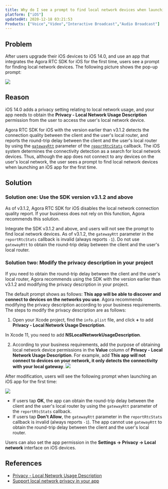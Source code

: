 ```yaml
---
title: Why do I see a prompt to find local network devices when launching an iOS app integrated with the Agora RTC SDK?
platform: ["iOS"]
updatedAt: 2020-12-18 03:21:53
Products: ["Voice","Video","Interactive Broadcast","Audio Broadcast"]
---
```

## Problem

After users upgrade their iOS devices to iOS 14.0, and use an app that integrates the Agora RTC SDK for iOS for the first time, users see a prompt for finding local network devices. The following picture shows the pop-up prompt:

![](https://web-cdn.agora.io/docs-files/1599797972248)

## Reason

iOS 14.0 adds a privacy setting relating to local network usage, and your app needs to obtain the **Privacy - Local Network Usage Description** permission from the user to access the user's local network device.

Agora RTC SDK for iOS with the version earlier than v3.1.2 detects the connection quality between the client and the user's local router, and reports the round-trip delay between the client and the user's local router by using the [`gatewayRtt`](./API%20Reference/oc/Classes/AgoraChannelStats.html#//api/name/gatewayRtt) parameter of the [`reportRtcStats`](./API%20Reference/oc/Protocols/AgoraRtcEngineDelegate.html#//api/name/rtcEngine:reportRtcStats:) callback. The iOS system determines the connectivity detection as a search for local network devices. Thus, although the app does not connect to any devices on the user's local network, the user sees a prompt to find local network devices when launching an iOS app for the first time.

## Solution

### Solution one: Use the SDK version v3.1.2 and above

As of v3.1.2, Agora RTC SDK for iOS disables the local network connection quality report. If your business does not rely on this function, Agora recommends this solution.

Integrate the SDK v3.1.2 and above, and users will not see the prompt to find local network devices. As of v3.1.2, the `gatewayRtt` parameter in the `reportRtcStats` callback is invalid (always reports `-1`). Do not use `gatewayRtt` to obtain the round-trip delay between the client and the user's local router. 

### Solution two: Modify the privacy description in your project

If you need to obtain the round-trip delay between the client and the user's local router, Agora recommends using the SDK with the version earlier than v3.1.2 and modifying the privacy description in your project.

The default prompt shows as follows: **This app will be able to discover and connect to devices on the networks you use**. Agora recommends modifying the privacy description according to your business requirements. The steps to modify the privacy description are as follows:

1. Open your Xcode project, find the `info.plist` file, and click **+** to add **Privacy - Local Network Usage Description**.

 <div class="alert info">In Xcode 11, you need to add <b>NSLocalNetworkUsageDescription</b>.</div>
 
2. According to your business requirements, add the purpose of obtaining local network device permissions in the **Value** column of **Privacy - Local Network Usage Description**. For example, add **This app will not connect to devices on your network, it only detects the connectivity with your local gateway**.
   ![](https://web-cdn.agora.io/docs-files/1599798113793)

After modification, users will see the following prompt when launching an iOS app for the first time:

![](https://web-cdn.agora.io/docs-files/1599798127052)

- If users tap **OK**, the app can obtain the round-trip delay between the client and the user's local router by using the `gatewayRtt` parameter of the `reportRtcStats` callback.
- If users tap **Don't Allow**, the `gatewayRtt` parameter in the `reportRtcStats` callback is invalid (always reports `-1`). The app cannot use `gatewayRtt` to obtain the round-trip delay between the client and the user's local router.

Users can also set the app permission in the **Settings -> Privacy -> Local network** interface on iOS devices.

## References

- [Privacy - Local Network Usage Description](https://developer.apple.com/documentation/bundleresources/information_property_list/nslocalnetworkusagedescription)
- [Support local network privacy in your app](https://developer.apple.com/videos/play/wwdc2020/10110/)